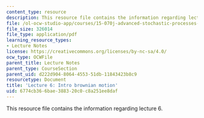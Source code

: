```yaml
---
content_type: resource
description: This resource file contains the information regarding lecture 6.
file: /ol-ocw-studio-app/courses/15-070j-advanced-stochastic-processes-fall-2013/6774cb366bae388320c0c8a251ee8daf_MIT15_070JF13_Lec6.pdf
file_size: 326014
file_type: application/pdf
learning_resource_types:
- Lecture Notes
license: https://creativecommons.org/licenses/by-nc-sa/4.0/
ocw_type: OCWFile
parent_title: Lecture Notes
parent_type: CourseSection
parent_uid: d222d904-8064-4553-51db-11843423b8c9
resourcetype: Document
title: 'Lecture 6: Intro brownian motion'
uid: 6774cb36-6bae-3883-20c0-c8a251ee8daf
---
```

This resource file contains the information regarding lecture 6.